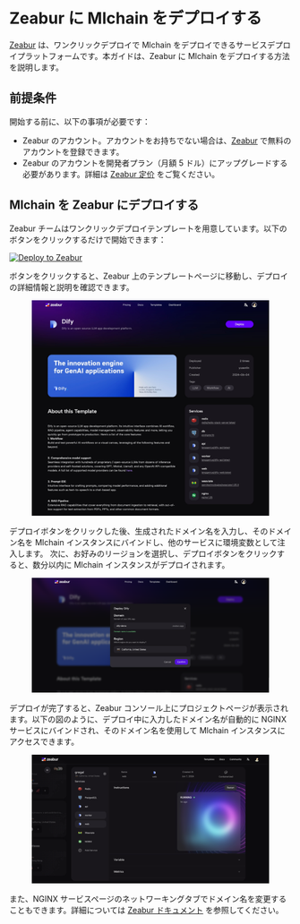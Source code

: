 # Zeabur に Mlchain をデプロイする

[Zeabur](https://zeabur.com) は、ワンクリックデプロイで Mlchain をデプロイできるサービスデプロイプラットフォームです。本ガイドは、Zeabur に Mlchain をデプロイする方法を説明します。

## 前提条件

開始する前に、以下の事項が必要です：

- Zeabur のアカウント。アカウントをお持ちでない場合は、[Zeabur](https://zeabur.com/) で無料のアカウントを登録できます。
- Zeabur のアカウントを開発者プラン（月額 5 ドル）にアップグレードする必要があります。詳細は [Zeabur 定价](https://zeabur.com/pricing) をご覧ください。

## Mlchain を Zeabur にデプロイする

Zeabur チームはワンクリックデプロイテンプレートを用意しています。以下のボタンをクリックするだけで開始できます：

[![Deploy to Zeabur](https://zeabur.com/button.svg)](https://zeabur.com/1D4DOW)

ボタンをクリックすると、Zeabur 上のテンプレートページに移動し、デプロイの詳細情報と説明を確認できます。

<figure><img src="../../.gitbook/assets/zeabur-template-overview.jpeg" alt="Zeabur テンプレート概要"><figcaption></figcaption></figure>

デプロイボタンをクリックした後、生成されたドメイン名を入力し、そのドメイン名を Mlchain インスタンスにバインドし、他のサービスに環境変数として注入します。
次に、お好みのリージョンを選択し、デプロイボタンをクリックすると、数分以内に Mlchain インスタンスがデプロイされます。

<figure><img src="../../.gitbook/assets/zeabur-region-select.png" alt="リージョンを選択"><figcaption></figcaption></figure>

デプロイが完了すると、Zeabur コンソール上にプロジェクトページが表示されます。以下の図のように、デプロイ中に入力したドメイン名が自動的に NGINX サービスにバインドされ、そのドメイン名を使用して Mlchain インスタンスにアクセスできます。

<figure><img src="../../.gitbook/assets/zeabur-project.png" alt="Zeabur プロジェクト概要"><figcaption></figcaption></figure>

また、NGINX サービスページのネットワーキングタブでドメイン名を変更することもできます。詳細については [Zeabur ドキュメント](https://zeabur.com/docs/deploy/domain-binding) を参照してください。